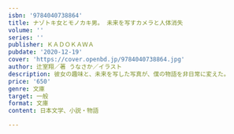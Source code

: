 ```yaml
---
isbn: '9784040738864'
title: ナゾトキ女とモノカキ男。 未来を写すカメラと人体消失
volume: ''
series: ''
publisher: ＫＡＤＯＫＡＷＡ
pubdate: '2020-12-19'
cover: 'https://cover.openbd.jp/9784040738864.jpg'
author: 辻室翔／著 うなさか／イラスト
description: 彼女の趣味と、未来を写した写真が、僕の物語を非日常に変えた。
price: '650'
genre: 文庫
target: 一般
format: 文庫
content: 日本文学、小説・物語

---
```

